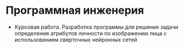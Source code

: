 # Программная инженерия
- Курсовая работа. Разработка программы для решения задачи определения атрибутов личности по изображению лица с использованием сверточных нейронных сетей
